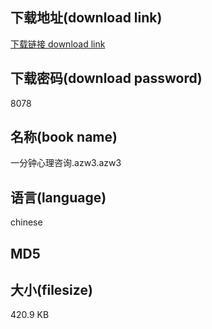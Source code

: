 ## 下载地址(download link)
[下载链接 download link](https://tutu365.netlify.app/?s=%E4%B8%80%E5%88%86%E9%92%9F%E5%BF%83%E7%90%86%E5%92%A8%E8%AF%A2.azw3)

## 下载密码(download password)
8078

## 名称(book name)
一分钟心理咨询.azw3.azw3

## 语言(language)
chinese

## MD5


## 大小(filesize)
420.9 KB
